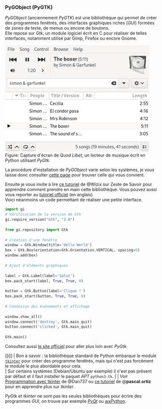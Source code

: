 ### PyGObject (PyGTK)

_PyGObject_ (anciennement _PyGTK_) est une bibliothèque qui permet de créer des programmes fenêtrés, des interfaces graphiques riches (_GUI_) formées de zones de texte, de menus ou encore de boutons.  
Elle repose sur _Gtk_, un module logiciel écrit en C pour réaliser de telles interfaces, notamment utilisé par Gimp, Firefox ou encore Gnome.

![Caputre d'écran](img/pygobject_example.png)
Figure: Capture d'écran de _Quod Libet_, un lecteur de musique écrit en Python utilisant _PyGtk_.

La procédure d'installation de _PyGObject_ varie selon les systèmes, je vous laisse donc consulter [cette page](https://pygobject.readthedocs.io/en/latest/getting_started.html) pour trouver celle qui vous convient.

Ensuite je vous invite à lire [ce tutoriel](https://zestedesavoir.com/tutoriels/870/des-interfaces-graphiques-en-python-et-gtk/) de @Wizix sur Zeste de Savoir pour apprendre comment prendre en main cette bibliothèque.
Vous pouvez aussi vous reporter au [tutoriel officiel](https://python-gtk-3-tutorial.readthedocs.io/en/latest/) (en anglais).  
Voici néanmoins un code permettant de réaliser une petite interface.

```python
import gi
# Vérification de la version de Gtk
gi.require_version("Gtk", "3.0")

from gi.repository import Gtk

# Création d'une fenêtre
window = Gtk.Window(title='Hello World')
box = Gtk.Box(orientation=Gtk.Orientation.VERTICAL, spacing=6)
window.add(box)

# Ajout d'éléments graphiques

label = Gtk.Label(label='Salut')
box.pack_start(label, True, True, 0)

button = Gtk.Button(label='Clique !')
box.pack_start(button, True, True, 0)

# Connexion des événements et affichage

window.show_all()
window.connect('destroy', Gtk.main_quit)
button.connect('clicked', Gtk.main_quit)

Gtk.main()
```

Consultez aussi [le site officiel](https://pygobject.readthedocs.io/) pour aller plus loin avec _PyGtk_.

[[i]]
| Bon à savoir : la bibliothèque standard de Python embarque le module [`tkinter`](https://docs.python.org/fr/3/library/tkinter.html) pour créer des programme fenêtrés, mais qui n'est pas forcément le module le plus abordable pour cela.  
| Sur certains systèmes (Debian/Ubuntu par exemple) il n'est pas présent par défaut et il faut installer le paquet _APT_ `python3-tk`.
|
| Voir [Programmation avec tkinter](https://zestedesavoir.com/tutoriels/1729/programmation-avec-tkinter/) de @Dan737 ou [ce tutoriel](http://pascal.ortiz.free.fr/contents/tkinter/tkinter/index.html) de @**pascal.ortiz** pour en apprendre plus sur _tkinter_.

_PyGtk_ et _tkinter_ ne sont pas les seules bibliothèques pour écrire des programmes _GUI_, on trouve par exemple [_PyQt_](https://riverbankcomputing.com/software/pyqt/intro) ou [_wxPython_](https://www.wxpython.org/).
